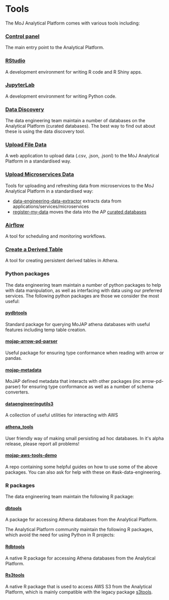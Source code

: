 # Tools

The MoJ Analytical Platform comes with various tools including:

### [Control panel](control-panel.html)
The main entry point to the Analytical Platform.

### [RStudio](rstudio)
A development environment for writing R code and R Shiny apps.

### [JupyterLab](jupyterlab)
A development environment for writing Python code.

### [Data Discovery](../data/curated-databases/data-documentation)
The data engineering team maintain a number of databases on the Analytical Platform (curated databases). The best way to find out about these is using the data discovery tool.

### [Upload File Data](data-uploader)
A web application to upload data (.csv, .json, .jsonl) to the MoJ Analytical Platform in a standardised way.

### [Upload Microservices Data](https://dsdmoj.atlassian.net/wiki/external/4218552361/NjgzYjgzY2Q5ZTQ0NDJlMzg0YTYwYjY5M2Y4YmU5ZTI?atlOrigin=eyJpIjoiMmJhNWUwMTM2NDlhNGVkYjg1NzE1ZGNhYWY5YjM2ZWUiLCJwIjoiYyJ9)

Tools for uploading and refreshing data from microservices to the MoJ Analytical Platform in a standardised way:

- [data-engineering-data-extractor](https://github.com/ministryofjustice/data-engineering-data-extractor) extracts data from applications/services/microservices
- [register-my-data](https://github.com/ministryofjustice/register-my-data) moves the data into the AP [curated databases](../data/curated-databases)

### [Airflow](airflow)
A tool for scheduling and monitoring workflows.

### [Create a Derived Table](create-a-derived-table)
A tool for creating persistent derived tables in Athena.

### Python packages

The data engineering team maintain a number of python packages to help with data manipulation, as well as interfacing with data using our preferred services. The following python packages are those we consider the most useful:

#### [pydbtools](https://github.com/moj-analytical-services/pydbtools)
Standard package for querying MoJAP athena databases with useful features including temp table creation.

#### [mojap-arrow-pd-parser](https://github.com/moj-analytical-services/mojap-arrow-pd-parser)
Useful package for ensuring type conformance when reading with arrow or pandas.

#### [mojap-metadata](https://github.com/moj-analytical-services/mojap-metadata)
MoJAP defined metadata that interacts with other packages (inc arrow-pd-parser) for ensuring type conformance as well as a number of schema converters.

#### [dataengineeringutils3](https://github.com/moj-analytical-services/dataengineeringutils3)
A collection of useful utilities for interacting with AWS

#### [athena_tools](https://github.com/moj-analytical-services/athena_tools)
User friendly way of making small persisting ad hoc databases. In it's alpha release, please report all problems!

#### [mojap-aws-tools-demo](https://github.com/moj-analytical-services/mojap-aws-tools-demo)
A repo containing some helpful guides on how to use some of the above packages. You can also ask for help with these on #ask-data-engineering.

### R packages

The data engineering team maintain the following R package:

#### [dbtools](https://github.com/moj-analytical-services/dbtools)
A package for accessing Athena databases from the Analytical Platform.

The Analytical Platform community maintain the following R packages, which avoid the need for using Python in R projects:

#### [Rdbtools](https://github.com/moj-analytical-services/Rdbtools)
A native R package for accessing Athena databases from the Analytical Platform.

#### [Rs3tools](https://github.com/moj-analytical-services/Rs3tools)
A native R package that is used to access AWS S3 from the Analytical Platform, which is mainly compatible with the legacy package [s3tools](https://github.com/moj-analytical-services/s3tools).
